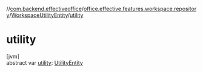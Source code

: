 //[com.backend.effectiveoffice](../../../index.md)/[office.effective.features.workspace.repository](../index.md)/[WorkspaceUtilityEntity](index.md)/[utility](utility.md)

# utility

[jvm]\
abstract var [utility](utility.md): [UtilityEntity](../-utility-entity/index.md)
